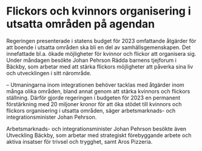 # Flickors och kvinnors organisering i utsatta områden på agendan

Regeringen presenterade i statens budget för 2023 omfattande åtgärder för att boende i utsatta områden ska bli en del av samhällsgemenskapen. Det innefattade bl.a. ökade möjligheter för kvinnor och flickor att organisera sig. Under måndagen besökte Johan Pehrson Rädda barnens tjejforum i Bäckby, som arbetar med att stärka flickors möjligheter att påverka sina liv och utvecklingen i sitt närområde.

– Utmaningarna inom integrationen behöver tacklas med åtgärder inom många olika områden, bland annat genom att stärka kvinnors och flickors ställning. Därför gjorde regeringen i budgeten för 2023 en permanent förstärkning med 20 miljoner kronor för att öka stödet till kvinnors och flickors organisering i utsatta områden, säger arbetsmarknads- och integrationsminister Johan Pehrson.

Arbetsmarknads- och integrationsminister Johan Pehrson besökte även Utveckling Bäckby, som arbetar med strategiskt förebyggande arbete och aktiva insatser för trivsel och trygghet, samt Aros Pizzeria.
